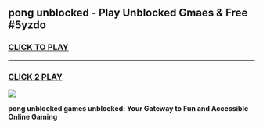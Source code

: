 
## pong unblocked - Play Unblocked Gmaes & Free #5yzdo
<h3>
<a href="https://news.freeplayer.one?title=pong_unblocked&ref=03M">CLICK TO PLAY</a></h3>
<hr>

<h3>
<a href="https://news.freeplayer.one?title=pong_unblocked&ref=03M">CLICK 2 PLAY</a>
  
</h3>

<a href="https://news.freeplayer.one?title=pong_unblocked&ref=03M"><img src="https://clearcache.store/games.png"></a>


**pong unblocked games unblocked: Your Gateway to Fun and Accessible Online Gaming**
